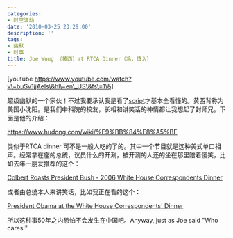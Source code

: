 ```yaml
---
categories:
- 时空波动
date: '2010-03-25 23:29:00'
description: ''
tags:
- 幽默
- 时事
title: Joe Wong （黄西）at RTCA Dinner（冷，慎入）
---
```

\[youtube https://www.youtube.com/watch?v\=buSv1jjAels\&hl\=en\_US\&fs\=1\&]

超级幽默的一个家伙！不过我要承认我是看了[script](https://74.53.4.74/article_t/QueerNews/12525475.html)才基本全看懂的。黄西背称为美国小沈阳。是我们中科院的校友，长相和讲笑话的神情都让我想起了封师兄。下面是他的介绍：



<https://www.hudong.com/wiki/%E9%BB%84%E8%A5%BF>



类似于RTCA dinner 可不是一般人吃的了的。其中一个节目就是这种美式单口相声。经常拿在座的总统，议员什么的开涮，被开涮的人还的坐在那里陪着傻笑，比如去年一朋友推荐的这个：



[Colbert Roasts President Bush \- 2006 White House Correspondents Dinner](https://video.google.de/videoplay?docid=-869183917758574879&ei=Abo2SqXpEdL2-Abs0_yzCQ&q=colbert+bush+correspondents+dinner&hl=de#)



或者由总统本人来讲笑话，比如我正在看的这个：



[President Obama at the White House Correspondents' Dinner](https://www.youtube.com/watch?v=T0GwZFAV1Lw)



所以这种事50年之内恐怕不会发生在中国吧。Anyway, just as Joe said "Who cares!"

